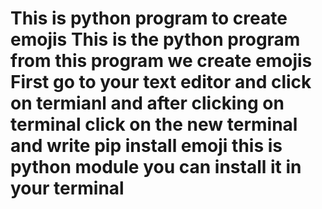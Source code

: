 # This is python program to create emojis This is the python program from this program we create emojis First go to your text editor and click on termianl and after clicking on terminal click on the new terminal and write pip install emoji this is python module you can install it in your terminal

